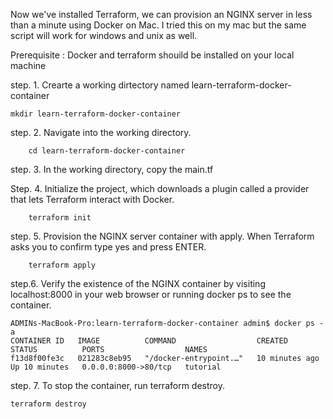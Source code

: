 Now we've installed Terraform, we can provision an NGINX server in less than a minute using Docker on Mac. I tried this on my mac but the same script will work for windows and unix as well.

Prerequisite : Docker and terraform shouild be installed on your local machine 

step. 1. Crearte a working dirtectory named  learn-terraform-docker-container

    mkdir learn-terraform-docker-container
step. 2. Navigate into the working directory.

        cd learn-terraform-docker-container
step. 3. In the working directory, copy the main.tf

Step. 4. Initialize the project, which downloads a plugin called a provider that lets Terraform interact with Docker.

        terraform init

step. 5. Provision the NGINX server container with apply. When Terraform asks you to confirm type yes and press ENTER.

        terraform apply
step.6. Verify the existence of the NGINX container by visiting localhost:8000 in your web browser or running docker ps to see the container.


    ADMINs-MacBook-Pro:learn-terraform-docker-container admin$ docker ps -a
    CONTAINER ID   IMAGE          COMMAND                  CREATED          STATUS          PORTS                  NAMES
    f13d8f00fe3c   021283c8eb95   "/docker-entrypoint.…"   10 minutes ago   Up 10 minutes   0.0.0.0:8000->80/tcp   tutorial

step. 7. To stop the container, run terraform destroy.

    terraform destroy
